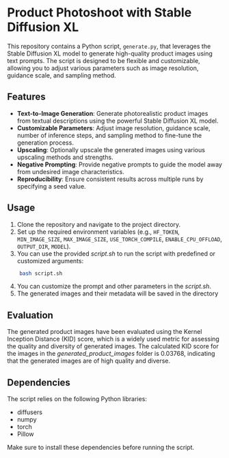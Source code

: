 # Product Photoshoot with Stable Diffusion XL

This repository contains a Python script, `generate.py`, that leverages the Stable Diffusion XL model to generate high-quality product images using text prompts. The script is designed to be flexible and customizable, allowing you to adjust various parameters such as image resolution, guidance scale, and sampling method.

## Features

- **Text-to-Image Generation**: Generate photorealistic product images from textual descriptions using the powerful Stable Diffusion XL model.
- **Customizable Parameters**: Adjust image resolution, guidance scale, number of inference steps, and sampling method to fine-tune the generation process.
- **Upscaling**: Optionally upscale the generated images using various upscaling methods and strengths.
- **Negative Prompting**: Provide negative prompts to guide the model away from undesired image characteristics.
- **Reproducibility**: Ensure consistent results across multiple runs by specifying a seed value.

## Usage

1. Clone the repository and navigate to the project directory.
2. Set up the required environment variables (e.g., `HF_TOKEN`, `MIN_IMAGE_SIZE`, `MAX_IMAGE_SIZE`, `USE_TORCH_COMPILE`, `ENABLE_CPU_OFFLOAD`, `OUTPUT_DIR`, `MODEL`).
3. You can use the provided *script.sh* to run the script with predefined or customized arguments:


```bash
    bash script.sh
```
4. You can customize the prompt and other parameters in the *script.sh*.
5. The generated images and their metadata will be saved in the directory

## Evaluation
The generated product images have been evaluated using the Kernel Inception Distance (KID) score, which is a widely used metric for assessing the quality and diversity of generated images. The calculated KID score for the images in the *generated_product_images* folder is 0.03768, indicating that the generated images are of high quality and diverse.

## Dependencies
The script relies on the following Python libraries:

- diffusers
- numpy
- torch
- Pillow

Make sure to install these dependencies before running the script.